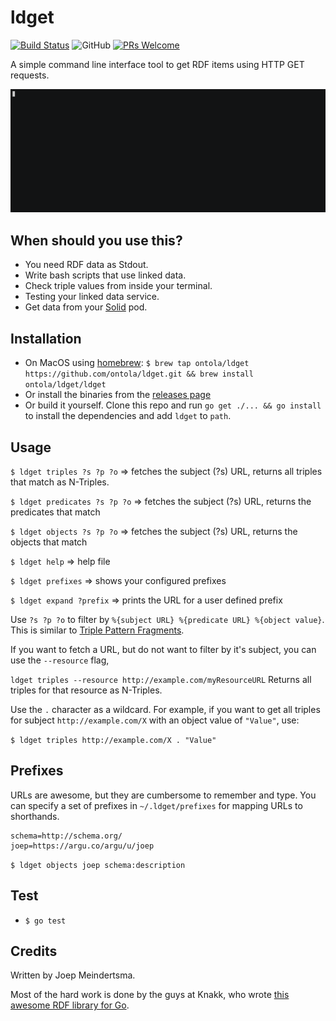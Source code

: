 # ldget
[![Build Status](https://travis-ci.org/ontola/active_response.svg?branch=master)](https://travis-ci.org/ontola/active_response) ![GitHub](https://img.shields.io/github/license/ontola/ldget.svg)
[![PRs Welcome](https://img.shields.io/badge/PRs-welcome-brightgreen.svg?style=flat)](http://makeapullrequest.com)

A simple command line interface tool to get RDF items using HTTP GET requests.

[![asciicast](demo.gif)](https://asciinema.org/a/BOc4JjKkTbMOwA2IvnJ7V3uhp)

## When should you use this?

- You need RDF data as Stdout.
- Write bash scripts that use linked data.
- Check triple values from inside your terminal.
- Testing your linked data service.
- Get data from your [Solid](https://github.com/solid/solid) pod.

## Installation

- On MacOS using [homebrew](https://brew.sh/): `$ brew tap ontola/ldget https://github.com/ontola/ldget.git && brew install ontola/ldget/ldget`
- Or install the binaries from the [releases page](https://github.com/ontola/ldget/releases)
- Or build it yourself. Clone this repo and run `go get ./... && go install` to install the dependencies and add `ldget` to `path`.

## Usage


`$ ldget triples ?s ?p ?o` => fetches the subject (?s) URL, returns all triples that match as N-Triples.

`$ ldget predicates ?s ?p ?o` => fetches the subject (?s) URL, returns the predicates that match

`$ ldget objects ?s ?p ?o` => fetches the subject (?s) URL, returns the objects that match

`$ ldget help` => help file

`$ ldget prefixes` => shows your configured prefixes

`$ ldget expand ?prefix` => prints the URL for a user defined prefix

Use `?s ?p ?o` to filter by `%{subject URL} %{predicate URL} %{object value}`. This is similar to [Triple Pattern Fragments](http://www.hydra-cg.com/spec/latest/triple-pattern-fragments/#bib-hydra-ldf).

If you want to fetch a URL, but do not want to filter by it's subject, you can use the `--resource` flag,

`ldget triples --resource http://example.com/myResourceURL` Returns all triples for that resource as N-Triples.

Use the `.` character as a wildcard. For example, if you want to get all triples for subject `http://example.com/X` with an object value of `"Value"`, use:

`$ ldget triples http://example.com/X . "Value"`

## Prefixes

URLs are awesome, but they are cumbersome to remember and type.
You can specify a set of prefixes in `~/.ldget/prefixes` for mapping URLs to shorthands.

```
schema=http://schema.org/
joep=https://argu.co/argu/u/joep
```

`$ ldget objects joep schema:description`

## Test

- `$ go test`

## Credits

Written by Joep Meindertsma.

Most of the hard work is done by the guys at Knakk, who wrote [this awesome RDF library for Go](https://github.com/knakk/rdf).
